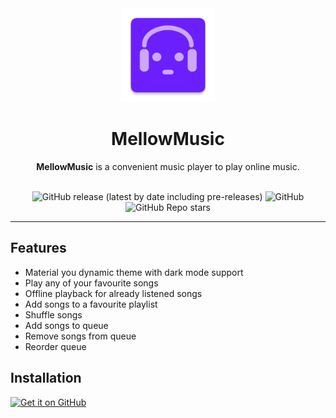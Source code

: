 <div align="center">
  <img width="150" src="/app/src/main/res/mipmap-xxxhdpi/ic_launcher.png" alt="App icon">
  <h1 align="center">MellowMusic</h1>
  <b>MellowMusic</b> is a convenient music player to play online music.
</div>
<br>
<div align="center">

![GitHub release (latest by date including pre-releases)](https://img.shields.io/github/v/release/SuhasDissa/MellowMusic?include_prereleases)
![GitHub](https://img.shields.io/github/license/Suhasdissa/MellowMusic)
![GitHub Repo stars](https://img.shields.io/github/stars/Suhasdissa/MellowMusic)

</div>

---

## Features
- Material you dynamic theme with dark mode support
- Play any of your favourite songs
- Offline playback for already listened songs
- Add songs to a favourite playlist
- Shuffle songs
- Add songs to queue
- Remove songs from queue
- Reorder queue

## Installation

[<img src="https://github.com/machiav3lli/oandbackupx/blob/034b226cea5c1b30eb4f6a6f313e4dadcbb0ece4/badge_github.png"
    alt="Get it on GitHub"
    height="80">](https://github.com/SuhasDissa/MellowMusic/releases/latest)
